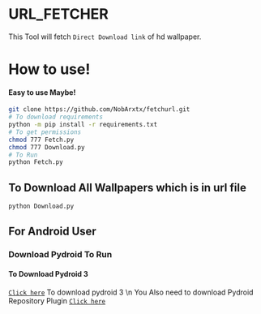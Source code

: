 # URL_FETCHER
This Tool will fetch ``Direct Download link`` of hd wallpaper.

# How to use!
#### Easy to use Maybe!
```sh 
git clone https://github.com/NobArxtx/fetchurl.git
# To download requirements
python -m pip install -r requirements.txt 
# To get permissions
chmod 777 Fetch.py 
chmod 777 Download.py
# To Run
python Fetch.py
```
## To Download All Wallpapers which is in url file
 ```sh
 python Download.py
 ```
 
 ## For Android User 
 ### Download Pydroid To Run
 #### To Download Pydroid 3
 [``Click here``](https://play.google.com/store/apps/details?id=ru.iiec.pydroid3) To download pydroid 3 \n
 You Also need to download Pydroid Repository Plugin [``Click here``](https://play.google.com/store/apps/details?id=ru.iiec.pydroid3.quickinstallrepo)
